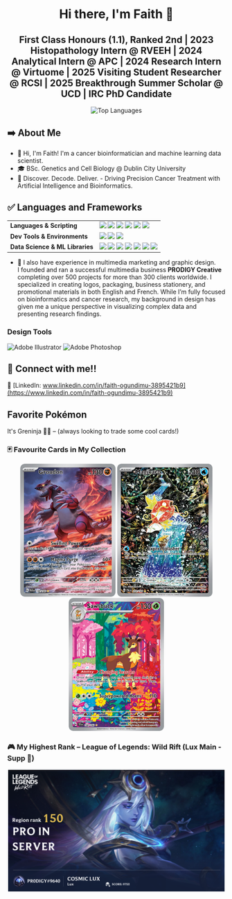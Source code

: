 <div align="center">

# Hi there, I'm Faith 👋  
## First Class Honours (1.1), Ranked 2nd | 2023 Histopathology Intern @ RVEEH | 2024 Analytical Intern @ APC | 2024 Research Intern @ Virtuome | 2025 Visiting Student Researcher @ RCSI | 2025 Breakthrough Summer Scholar @ UCD | IRC PhD Candidate

</div>

<p align="center">
  <img 
    src="https://github-readme-stats.vercel.app/api/top-langs/?username=faith-ogun&layout=compact&theme=tokyonight" 
    alt="Top Languages" 
    height="150"
  />
</p>

## ➡️ About Me

- 👋 Hi, I'm Faith! I'm a cancer bioinformatician and machine learning data scientist.
- 🎓 BSc. Genetics and Cell Biology @ Dublin City University
- 🎯 Discover. Decode. Deliver. - Driving Precision Cancer Treatment with Artificial Intelligence and Bioinformatics.

## ✅ Languages and Frameworks

<table>
  <tr>
    <td><strong>Languages & Scripting</strong></td>
    <td>
      <img src="https://img.shields.io/badge/Python-3776AB.svg?style=flat-square&logo=python&logoColor=white"/>
      <img src="https://img.shields.io/badge/R-276DC3.svg?style=flat-square&logo=r&logoColor=white"/>
      <img src="https://img.shields.io/badge/Bash-4EAA25.svg?style=flat-square&logo=gnubash&logoColor=white"/>
      <img src="https://img.shields.io/badge/Perl-39457E.svg?style=flat-square&logo=perl&logoColor=white"/>
      <img src="https://img.shields.io/badge/Markdown-000000.svg?style=flat-square&logo=markdown&logoColor=white"/>
      <img src="https://img.shields.io/badge/LaTeX-008080.svg?style=flat-square&logo=latex&logoColor=white"/>
    </td>
  </tr>

  <tr>
    <td><strong>Dev Tools & Environments</strong></td>
    <td>
      <img src="https://img.shields.io/badge/Docker-2496ED?style=flat-square&logo=docker&logoColor=white"/>
      <img src="https://img.shields.io/badge/Git-F05032?style=flat-square&logo=git&logoColor=white"/>
      <img src="https://img.shields.io/badge/VSCode-007ACC?style=flat-square&logo=visualstudiocode&logoColor=white"/>
    </td>
  </tr>

  <tr>
    <td><strong>Data Science & ML Libraries</strong></td>
    <td>
      <img src="https://img.shields.io/badge/PyTorch-EE4C2C?style=flat-square&logo=pytorch&logoColor=white"/>
      <img src="https://img.shields.io/badge/TensorFlow-FF6F00?style=flat-square&logo=tensorflow&logoColor=white"/>
      <img src="https://img.shields.io/badge/Keras-D00000?style=flat-square&logo=keras&logoColor=white"/>
      <img src="https://img.shields.io/badge/Scikit--Learn-F7931E?style=flat-square&logo=scikitlearn&logoColor=white"/>
      <img src="https://img.shields.io/badge/Pandas-150458?style=flat-square&logo=pandas&logoColor=white"/>
      <img src="https://img.shields.io/badge/NumPy-013243?style=flat-square&logo=numpy&logoColor=white"/>
      <img src="https://img.shields.io/badge/Matplotlib-11557C?style=flat-square&logo=matplotlib&logoColor=white"/>
    </td>
  </tr>
</table>

- 🎨 I also have experience in multimedia marketing and graphic design.  
  I founded and ran a successful multimedia business **PRODIGY Creative** completing over 500 projects for more than 300 clients worldwide. I specialized in creating logos, packaging, business stationery, and promotional materials in both English and French.  While I’m fully focused on bioinformatics and cancer research, my background in design has given me a unique perspective in visualizing complex data and presenting research findings.

### **Design Tools**
![Adobe Illustrator](https://img.shields.io/badge/-Adobe_Illustrator-FF9A00?logo=adobeillustrator&logoColor=white&style=flat)
![Adobe Photoshop](https://img.shields.io/badge/-Adobe_Photoshop-31A8FF?logo=adobephotoshop&logoColor=white&style=flat)

## 🤝 Connect with me!!

🔗 [LinkedIn: www.linkedin.com/in/faith-ogundimu-3895421b9](https://www.linkedin.com/in/faith-ogundimu-3895421b9)

## Favorite Pokémon

It's Greninja 🐸🥷 – (always looking to trade some cool cards!)

### 🃏 Favourite Cards in My Collection

<p align="center">
  <img src="https://raw.githubusercontent.com/faith-ogun/faith-ogun/main/assets/cards/groudon.jpg" width="220" alt="Groudon card"/>
  <img src="https://raw.githubusercontent.com/faith-ogun/faith-ogun/main/assets/cards/magikarp.jpg" width="220" alt="Magikarp card"/>
  <img src="https://raw.githubusercontent.com/faith-ogun/faith-ogun/main/assets/cards/sawsbuck.jpg" width="220" alt="Sawsbuck card"/>
</p>

### 🎮 My Highest Rank – League of Legends: Wild Rift (Lux Main - Supp 🤣)

<p align="center">
  <img src="https://raw.githubusercontent.com/faith-ogun/faith-ogun/main/assets/lol-wr/lux-rank.PNG" width="500" alt="Cosmic Lux Rank"/>
</p>
